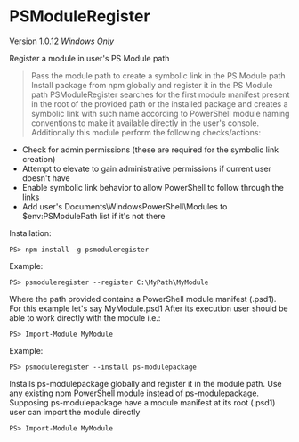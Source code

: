 PSModuleRegister
================
Version 1.0.12 _Windows Only_

Register a module in user's PS Module path
>Pass the module path to create a symbolic link in the PS Module path
>Install package from npm globally and register it in the PS Module path
PSModuleRegister searches for the first module manifest present in the root of the 
provided path or the installed package and creates a symbolic link with such name
according to PowerShell module naming conventions to make it available directly in the 
user's console. Additionally this module perform the following checks/actions:
* Check for admin permissions (these are required for the symbolic link creation)
* Attempt to elevate to gain administrative permissions if current user doesn't have
* Enable symbolic link behavior to allow PowerShell to follow through the links
* Add user's Documents\WindowsPowerShell\Modules to $env:PSModulePath list if it's not there

Installation:
```
PS> npm install -g psmoduleregister
```

Example:
```
PS> psmoduleregister --register C:\MyPath\MyModule
```
Where the path provided contains a PowerShell module manifest (.psd1). For this example let's say MyModule.psd1
After its execution user should be able to work directly with the module i.e.:
```
PS> Import-Module MyModule
```

Example:
```
PS> psmoduleregister --install ps-modulepackage
```
Installs ps-modulepackage globally and register it in the module path. Use any existing npm PowerShell module instead of ps-modulepackage.
Supposing ps-modulepackage have a module manifest at its root (.psd1) user can import the module directly
```
PS> Import-Module MyModule
```
